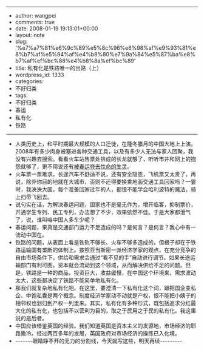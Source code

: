 - --
- author: wangpei
- comments: true
- date: 2008-01-19 19:13:01+00:00
- layout: note
- slug: '%e7%a7%81%e6%9c%89%e5%8c%96%e6%98%af%e9%93%81%e8%b7%af%e5%94%af%e4%b8%80%e7%9a%84%e5%87%ba%e8%b7%af%ef%bc%88%e4%b8%8a%ef%bc%89'
- title: 私有化是铁路唯一的出路（上）
- wordpress_id: 1333
- categories:
- 不好归类
- tags:
- 不好归类
- 春运
- 私有化
- 铁路
- --
- 人类历史上，和平时期最大规模的人口迁徙，在隆冬腊月的中国大地上上演。2008年有多少肉身被塞进各种交通工具，以及有多少人无法与家人团聚，我没有兴趣去搜索。看看火车站售票处排成的长龙就够了，听听市井和网上的抱怨就够了，更不用说还有[被春运夺去性命的生灵](http://cache.tianya.cn/publicforum/content/free/1/1099414.shtml)。
- 火车票一票难求，长途汽车不舒适不说，还有安全隐患，飞机票又太贵了，再说，除非你目的地就在大城市，否则不还得要换乘地面交通工具回家吗？一霎时，我泱泱大国，每个准备回家过年的人，都恨不能学会哈利波特的魔法，骑上扫帚飞回去。
- 说句实在话，为解决春运问题，国家也不是毫无作为，增开临客，抑制票价，开通学生专列、民工专列，办法想了不少，效果依然不佳。于是大家都泄气了，说，谁叫咱中国人多车少呢？
- 春运问题，果真是交通部门运力不足造成的吗？是何言？是何言？我心中有一流动中国在。
- 铁路的问题，从表面上看是铁轨不够长、火车不够多造成的，但根子却在于铁路运输国有垄断的体制上。按照亚当斯密一派经济学家的观点，在充分竞争的自由市场条件下，供给和需求会通过“看不见的手”自动进行调节。如果长途运输部门有利可图，资本就会流动到这个领域，从而解决供给不足的问题。但是，铁路是一种的商品，投资巨大，收益缓慢，在中国这个环境来，需求波动太大，这些都决定了铁路不能简单地私有化。
- 那我们就复杂地私有化吧。在这里，要澄清一下私有化这个词，跟把国企变私企、中饱私囊是两个概念。制度经济学家动不动就是产权，恨不能把小姨子的相邻权也划归到产权一列里来。其实，私有化有多种形式，既包括追求分红最大化的私有化，也包括不以营利为目的，取之于民用之于民的私有化。我这里说的是后者。
- 中国应该借鉴英国的经验。我们知道英国是资本主义的发源地，市场经济的耶路撒冷。经过两百多年的发展，英国政府对市场经济的操练已入化境。
- -------眼睛睁不开的无力的分割线，今天就写这些，明天再续---------

